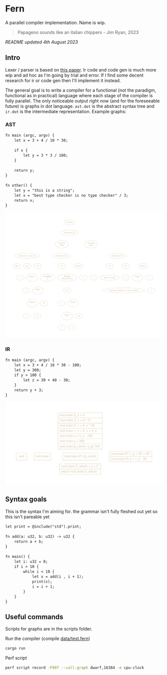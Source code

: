 # Fern

A parallel compiler implementation. Name is wip.

> Papageno sounds like an italian chippers - Jim Ryan, 2023

*README updated 4th August 2023*

## Intro  
Lexer / parser is based on [this paper](https://doi.org/10.1016/j.scico.2015.09.002). Ir code and code gen is much more wip and ad hoc as I'm going by trial and error. If I find some decent research for ir or code gen then I'll implement it instead.

The general goal is to write a compiler for a functional (not the paradigm, functional as in practical) language where each stage of the compiler is fully parallel. The only noticeable output right now (and for the foreseeable future) is graphs in dot language. `ast.dot` is the abstract syntax tree and `ir.dot` is the intermediate representation. Example graphs:

### AST
```
fn main (argc, argv) {
    let x = 3 + 4 / 10 * 30;

    if x {
        let y = 3 * 3 / 100;
    }

    return y;
}

fn other() {
    let y = "this is a string";
    let x = "best type checker is no type checker" / 3;
    return x;
}

```

![ast.png](ast.png)

### IR
```
fn main (argc, argv) {
    let x = 3 + 4 / 10 * 30 - 100;
    let y = 300;
    if y > 100 {
        let z = 30 + 40 - 30;
    }
    return y + 3;
}
```
![ir.png](ir.png)

## Syntax goals
This is the syntax I'm aiming for. the grammar isn't fully fleshed out yet so this isn't pareable yet
```
let print = @include("std").print;

fn add(a: u32, b: u32) -> u32 {
    return a + b;
}

fn main() {
    let i: u32 = 0;
    if i > 10 {
        while i < 10 {
            let x = add(i , i + 1);
            print(x);
            i = i + 1;
        }
    }
}
```

## Useful commands

Scripts for graphs are in the scripts folder.

Run the compiler (compile [data/test.fern](data/test.fern))
```bash
cargo run
```

Perf script 
```bash
perf script record -F997 --call-graph dwarf,16384 -e cpu-clock 
```
